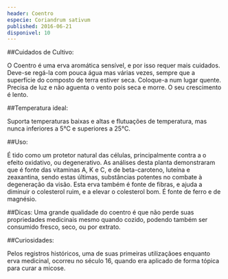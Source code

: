 ```yaml
---
header: Coentro 
especie: Coriandrum sativum
published: 2016-06-21
disponivel: 10
---
```



##Cuidados de Cultivo:

O Coentro é uma erva aromática sensível, e por isso requer mais cuidados.
Deve-se regá-la com pouca água mas várias vezes, sempre que a superfície do composto de terra estiver seca.
Coloque-a num lugar quente. Precisa de luz e não aguenta o vento pois seca e morre.
O seu crescimento é lento.

##Temperatura ideal:

Suporta temperaturas baixas e altas e flutuações de temperatura, mas nunca inferiores a 5°C e superiores a 25°C.

##Uso:

É tido como um protetor natural das células, principalmente contra a o efeito oxidativo, ou degenerativo.
As análises desta planta demonstraram que é fonte das vitaminas A, K e C, e de beta-caroteno, luteína e zeaxantina, sendo estas últimas, substâncias potentes
 no combate à degeneração da visão. Esta erva também é fonte de fibras, e ajuda a diminuir o colesterol ruim, 
e a elevar o colesterol bom. É fonte de ferro e de magnésio.

##Dicas:
Uma grande qualidade do coentro é que não perde suas propriedades 
medicinais mesmo quando cozido, podendo também ser consumido fresco, seco, ou por extrato.


##Curiosidades:

Pelos registros históricos, uma de suas primeiras utilizaçãoes enquanto erva medicinal, 
ocorreu no século 16, quando era aplicado de forma tópica para curar a micose.